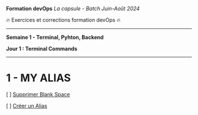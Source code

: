 **Formation devOps**
_La capsule - Batch Juin-Août 2024_

:fire: Exercices et corrections formation devOps :fire:

---

**Semaine 1 - Terminal, Pyhton, Backend**

**Jour 1 : Terminal Commands**

---
# 1 - MY ALIAS

[ ] <ins> Supprimer Blank Space </ins>

[ ] <ins> Créer un Alias </ins>


